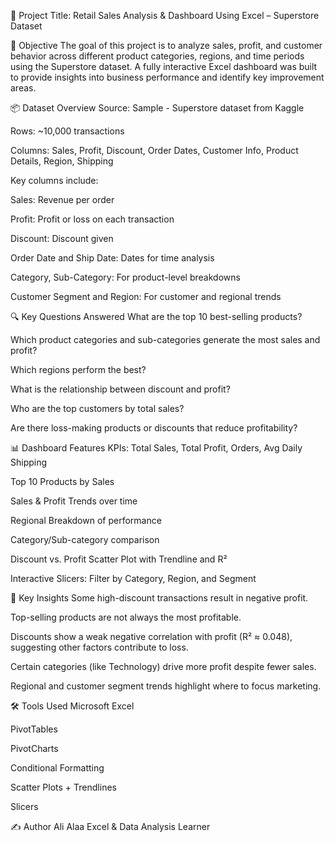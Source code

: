 📌 Project Title:
Retail Sales Analysis & Dashboard Using Excel – Superstore Dataset

🎯 Objective
The goal of this project is to analyze sales, profit, and customer behavior across different product categories, regions, and time periods using the Superstore dataset. A fully interactive Excel dashboard was built to provide insights into business performance and identify key improvement areas.

📦 Dataset Overview
Source: Sample - Superstore dataset from Kaggle

Rows: ~10,000 transactions

Columns: Sales, Profit, Discount, Order Dates, Customer Info, Product Details, Region, Shipping

Key columns include:

Sales: Revenue per order

Profit: Profit or loss on each transaction

Discount: Discount given

Order Date and Ship Date: Dates for time analysis

Category, Sub-Category: For product-level breakdowns

Customer Segment and Region: For customer and regional trends

🔍 Key Questions Answered
What are the top 10 best-selling products?

Which product categories and sub-categories generate the most sales and profit?

Which regions perform the best?

What is the relationship between discount and profit?

Who are the top customers by total sales?

Are there loss-making products or discounts that reduce profitability?

📊 Dashboard Features
KPIs: Total Sales, Total Profit, Orders, Avg Daily Shipping

Top 10 Products by Sales

Sales & Profit Trends over time

Regional Breakdown of performance

Category/Sub-category comparison

Discount vs. Profit Scatter Plot with Trendline and R²

Interactive Slicers: Filter by Category, Region, and Segment

🧠 Key Insights
Some high-discount transactions result in negative profit.

Top-selling products are not always the most profitable.

Discounts show a weak negative correlation with profit (R² ≈ 0.048), suggesting other factors contribute to loss.

Certain categories (like Technology) drive more profit despite fewer sales.

Regional and customer segment trends highlight where to focus marketing.

🛠 Tools Used
Microsoft Excel

PivotTables

PivotCharts

Conditional Formatting

Scatter Plots + Trendlines

Slicers

✍️ Author
Ali Alaa
Excel & Data Analysis Learner

